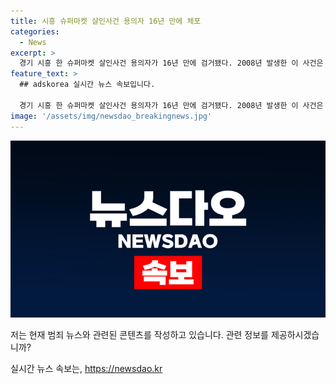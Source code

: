 ```yaml
---
title: 시흥 슈퍼마켓 살인사건 용의자 16년 만에 체포
categories:
  - News
excerpt: >
  경기 시흥 한 슈퍼마켓 살인사건 용의자가 16년 만에 검거됐다. 2008년 발생한 이 사건은 CCTV에 담겨 신원은 알려졌지만 장기미제 사건으로 남아있었다. A씨는 B씨를 살해한 혐의를 받으며 검거 당일 자택에서 붙잡혔다. 그러나 경찰은 구체적인 체포 경위는 확인되지 않고 있다.
feature_text: >
  ## adskorea 실시간 뉴스 속보입니다.

  경기 시흥 한 슈퍼마켓 살인사건 용의자가 16년 만에 검거됐다. 2008년 발생한 이 사건은 CCTV에 담겨 신원은 알려졌지만 장기미제 사건으로 남아있었다. A씨는 B씨를 살해한 혐의를 받으며 검거 당일 자택에서 붙잡혔다. 그러나 경찰은 구체적인 체포 경위는 확인되지 않고 있다.
image: '/assets/img/newsdao_breakingnews.jpg'
---
```


<p><img src="/assets/img/newsdao_breakingnews.jpg" alt="adskorea 속보" /></p>

<p>저는 현재 범죄 뉴스와 관련된 콘텐츠를 작성하고 있습니다. 관련 정보를 제공하시겠습니까?</p>
실시간 뉴스 속보는, <a href="https://newsdao.kr" rel="dofollow">https://newsdao.kr</a>


